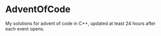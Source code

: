 # AdventOfCode
My solutions for advent of code in C++, updated at least 24 hours after each event opens.